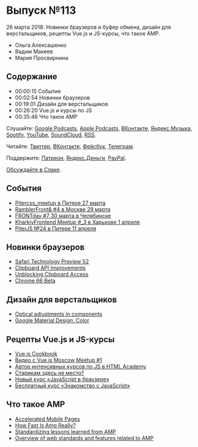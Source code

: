 # Выпуск №113

26 марта 2018: Новинки браузеров и буфер обмена, дизайн для верстальщиков, рецепты Vue.js и JS-курсы, что такое AMP.

- Ольга Алексашенко
- Вадим Макеев
- Мария Просвирнина

## Содержание

- 00:00:15 События
- 00:02:54 Новинки браузеров
- 00:19:01 Дизайн для верстальщиков
- 00:26:20 Vue.js и курсы по JS
- 00:35:46 Что такое AMP

Слушайте: [Google Podcasts](https://podcasts.google.com/?feed=aHR0cHM6Ly93ZWItc3RhbmRhcmRzLnJ1L3BvZGNhc3QvZmVlZC8), [Apple Podcasts](https://itunes.apple.com/podcast/id1080500016), [ВКонтакте](https://vk.com/podcasts-32017543), [Яндекс.Музыка](https://music.yandex.ru/album/6245956), [Spotify](https://open.spotify.com/show/3rzAcADjpBpXt73L0epTjV), [YouTube](https://www.youtube.com/playlist?list=PLMBnwIwFEFHcwuevhsNXkFTcadeX5R1Go), [SoundCloud](https://soundcloud.com/web-standards), [RSS](https://web-standards.ru/podcast/feed/).

Читайте: [Твиттер](https://twitter.com/webstandards_ru), [ВКонтакте](https://vk.com/webstandards_ru), [Фейсбук](https://www.facebook.com/webstandardsru), [Телеграм](https://t.me/webstandards_ru).

Поддержите: [Патреон](https://www.patreon.com/webstandards_ru), [Яндекс.Деньги](https://money.yandex.ru/to/41001119329753), [PayPal](https://www.paypal.me/pepelsbey).

[Обсуждайте в Слаке](http://slack.web-standards.ru/).

## События

- [Pitercss_meetup в Питере 27 марта](https://pitercss.timepad.ru/event/679895/)
- [RamblerFront& #4 в Москве 29 марта](https://rambler-co-e-org.timepad.ru/event/687022/)
- [FRONTday #7 30 марта в Челябинске](https://meetup.house/frontday/)
- [KharkivFrontend Meetup #_3 в Харькове 1 апреля](http://kharkivfrontend.org/)
- [PiterJS №24 в Питере 11 апреля](https://meetabit.com/events/piterjs-24)

## Новинки браузеров

- [Safari Technology Preview 52](https://webkit.org/blog/8165/release-notes-for-safari-technology-preview-52/)
- [Clipboard API Improvements](https://webkit.org/blog/8170/clipboard-api-improvements/)
- [Unblocking Clipboard Access](https://developers.google.com/web/updates/2018/03/clipboardapi)
- [Chrome 66 Beta](https://blog.chromium.org/2018/03/chrome-66-beta-css-typed-object-model.html)

## Дизайн для верстальщиков

- [Optical adjustments in components](https://medium.com/p/a7f1f8655e0)
- [Google Material Design: Color](https://material.io/guidelines/style/color.html)

## Рецепты Vue.js и JS-курсы

- [Vue.js Cookbook](https://vuejs.org/v2/cookbook/)
- [Видео с Vue.js Moscow Meetup #1](https://youtu.be/h9NQs0SEVoA?t=655)
- [Автор интенсивных курсов по JS в HTML Academy](https://moikrug.ru/vacancies/1000041017)
- [Старикам здесь не место?](https://youtu.be/ISmD4Lik5oY)
- [Новый курс «JavaScript в браузере»](https://htmlacademy.ru/courses/219)
- [Бесплатный курс «Знакомство с JavaScript»](https://htmlacademy.ru/courses/207)

## Что такое AMP

- [Accelerated Mobile Pages](https://www.ampproject.org/)
- [How Fast Is Amp Really?](https://timkadlec.com/remembers/2018-03-19-how-fast-is-amp-really/)
- [Standardizing lessons learned from AMP](https://amphtml.wordpress.com/2018/03/08/standardizing-lessons-learned-from-amp/)
- [Overview of web standards and features related to AMP](https://github.com/ampproject/amphtml/blob/master/contributing/web-standards-related-to-amp.md)

